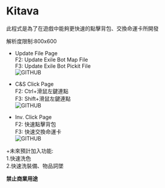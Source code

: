 # Kitava
此程式是為了在遊戲中能夠更快速的點擊背包、交換命運卡所開發

解析度限制:800x600

+ Update File Page
<br>F2: Update Exile Bot Map File
<br>F3: Update Exile Bot Pickit File
<br>![GITHUB](https://i.imgur.com/mm9TU5r.png)

+ C&S Click Page
<br>F2: Ctrl+滑鼠左鍵連點
<br>F3: Shift+滑鼠左鍵連點
<br>![GITHUB](https://imgur.com/u1CIwuk.png)

+ Inv. Click Page
<br>F2: 快速點擊背包
<br>F3: 快速交換命運卡
<br>![GITHUB](https://i.imgur.com/I0sEJMN.png)

+未來預計加入功能:
<br>1.快速洗色
<br>2.快速洗裝備、物品詞墜

**禁止商業用途**
